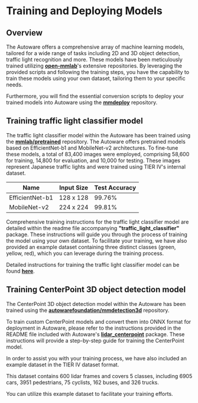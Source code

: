# Training and Deploying Models

## Overview

The Autoware offers a comprehensive array of machine learning models, tailored for a wide range of tasks including 2D and 3D object detection,
traffic light recognition and more. These models have been meticulously trained utilizing **[open-mmlab](https://github.com/open-mmlab)**'s extensive repositories.
By leveraging the provided scripts and following the training steps, you have the capability to train these models using your own dataset,
tailoring them to your specific needs.

Furthermore, you will find the essential conversion scripts to deploy your trained models into Autoware using the **[mmdeploy](https://github.com/open-mmlab/mmdeploy)** repository.

## Training traffic light classifier model

The traffic light classifier model within the Autoware has been trained using the **[mmlab/pretrained](https://github.com/open-mmlab/mmpretrain)** repository.
The Autoware offers pretrained models based on EfficientNet-b1 and MobileNet-v2 architectures.
To fine-tune these models, a total of 83,400 images were employed, comprising 58,600 for training,
14,800 for evaluation, and 10,000 for testing. These images represent Japanese traffic lights and were trained using TIER IV's internal dataset.

| Name            | Input Size | Test Accuracy |
| --------------- | ---------- | ------------- |
| EfficientNet-b1 | 128 x 128  | 99.76%        |
| MobileNet-v2    | 224 x 224  | 99.81%        |

Comprehensive training instructions for the traffic light classifier model are detailed within
the readme file accompanying **"traffic_light_classifier"** package. These instructions will guide you through
the process of training the model using your own dataset. To facilitate your training, we have also provided
an example dataset containing three distinct classes (green, yellow, red), which you can leverage during the training process.

Detailed instructions for training the traffic light classifier model can be found **[here](https://github.com/autowarefoundation/autoware.universe/blob/main/perception/autoware_traffic_light_classifier/README.md)**.

## Training CenterPoint 3D object detection model

The CenterPoint 3D object detection model within the Autoware has been trained using the **[autowarefoundation/mmdetection3d](https://github.com/autowarefoundation/mmdetection3d/blob/main/projects/AutowareCenterPoint/README.md)** repository.

To train custom CenterPoint models and convert them into ONNX format for deployment in Autoware, please refer to the instructions provided in the README file included with Autoware's
**[lidar_centerpoint](https://autowarefoundation.github.io/autoware_universe/main/perception/autoware_lidar_centerpoint/)** package. These instructions will provide a step-by-step guide for training the CenterPoint model.

In order to assist you with your training process, we have also included an example dataset in the TIER IV dataset format.

This dataset contains 600 lidar frames and covers 5 classes, including 6905 cars, 3951 pedestrians, 75 cyclists, 162 buses, and 326 trucks.

You can utilize this example dataset to facilitate your training efforts.
